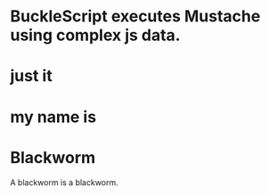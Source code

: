 # BuckleScript executes Mustache using complex js data.

# just  it

# my name is 

# Blackworm

A blackworm is a blackworm.
